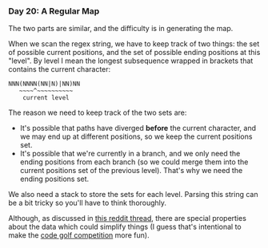 ### Day 20: A Regular Map

The two parts are similar, and the difficulty is in generating the map.

When we scan the regex string, we have to keep track of two things: the set of possible current positions, and the set of possible ending positions at this "level". By level I mean the longest subsequence wrapped in brackets that contains the current character:

```
NNN(NNNN(NN|N)|NN)NN
   ~~~~^~~~~~~~~~~
    current level
```

The reason we need to keep track of the two sets are:

- It's possible that paths have diverged **before** the current character, and we may end up at different positions, so we keep the current positions set.
- It's possible that we're currently in a branch, and we only need the ending positions from each branch (so we could merge them into the current positions set of the previous level). That's why we need the ending positions set.

We also need a stack to store the sets for each level. Parsing this string can be a bit tricky so you'll have to think thoroughly.

Although, as discussed in [this reddit thread](https://www.reddit.com/r/adventofcode/comments/a7w4dj/2018_day_20_why_does_this_work/), there are special properties about the data which could simplify things (I guess that's intentional to make the [code golf competition](https://www.reddit.com/r/adventofcode/comments/a7vu8h/advent_of_golf_is_today/) more fun).